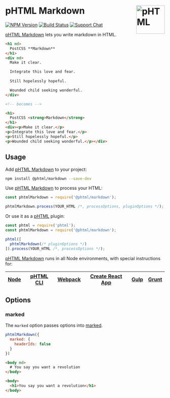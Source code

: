 # pHTML Markdown [<img src="https://phtmlorg.github.io/phtml/logo.svg" alt="pHTML" width="90" height="90" align="right">][phtml]

[![NPM Version][npm-img]][npm-url]
[![Build Status][cli-img]][cli-url]
[![Support Chat][git-img]][git-url]

[pHTML Markdown] lets you write markdown in HTML.

```html
<h1 md>
  PostCSS **Markdown**
</h1>
<div md>
  Make it clear.

  Integrate this love and fear.
  
  Still hopelessly hopeful.

  Wounded child seeking wonderful.
</div>

<!-- becomes -->

<h1>
  PostCSS <strong>Markdown</strong>
</h1>
<div><p>Make it clear.</p>
<p>Integrate this love and fear.</p>
<p>Still hopelessly hopeful.</p>
<p>Wounded child seeking wonderful.</p></div>
```

## Usage

Add [pHTML Markdown] to your project:

```bash
npm install @phtml/markdown --save-dev
```

Use [pHTML Markdown] to process your HTML:

```js
const phtmlMarkdown = require('@phtml/markdown');

phtmlMarkdown.process(YOUR_HTML /*, processOptions, pluginOptions */);
```

Or use it as a [pHTML] plugin:

```js
const phtml = require('phtml');
const phtmlMarkdown = require('@phtml/markdown');

phtml([
  phtmlMarkdown(/* pluginOptions */)
]).process(YOUR_HTML /*, processOptions */);
```

[pHTML Markdown] runs in all Node environments, with special instructions for:

| [Node](INSTALL.md#node) | [pHTML CLI](INSTALL.md#phtml-cli) | [Webpack](INSTALL.md#webpack) | [Create React App](INSTALL.md#create-react-app) | [Gulp](INSTALL.md#gulp) | [Grunt](INSTALL.md#grunt) |
| --- | --- | --- | --- | --- | --- |

## Options

### marked

The `marked` option passes options into [marked](https://marked.js.org/#/USING_ADVANCED.md#options).

```js
phtmlMarkdown({
  marked: {
    headerIds: false
  }
})
```

```html
<body md>
  # You say you want a revolution
</body>
```

```html
<body>
  <h1>You say you want a revolution</h1>
</body>
```

[cli-img]: https://img.shields.io/travis/phtmlorg/phtml-markdown.svg
[cli-url]: https://travis-ci.org/phtmlorg/phtml-markdown
[git-img]: https://img.shields.io/badge/support-chat-blue.svg
[git-url]: https://gitter.im/phtmlorg/phtml
[npm-img]: https://img.shields.io/npm/v/@phtml/markdown.svg
[npm-url]: https://www.npmjs.com/package/@phtml/markdown

[pHTML]: https://github.com/phtmlorg/phtml
[pHTML Markdown]: https://github.com/phtmlorg/phtml-markdown
